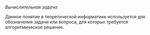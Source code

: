 *Вычислительная задача*

Данное понятие в теоретической информатике используется для обозначения задачи или вопроса, для которых требуется алгоритмическое решение.